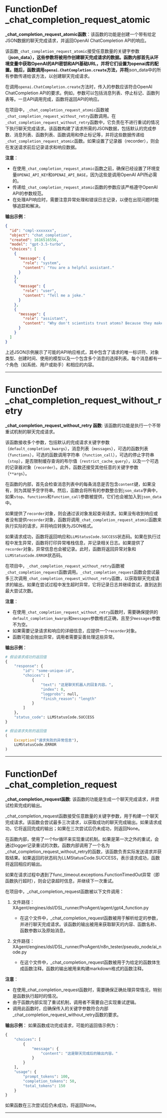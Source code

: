 # FunctionDef _chat_completion_request_atomic
**_chat_completion_request_atomic函数**：该函数的功能是创建一个带有给定JSON数据的聊天完成请求，并返回OpenAI ChatCompletion API的响应。

该函数`_chat_completion_request_atomic`接受任意数量的关键字参数（**json_data），这些参数将被用作创建聊天完成请求的数据。函数内部首先从环境变量中获取OpenAI的API密钥和API基础URL，并将它们设置为openai库的配置。随后，函数调用`openai.ChatCompletion.create`方法，并将**json_data中的所有参数传递给该方法，以创建聊天完成请求。

在调用`openai.ChatCompletion.create`方法时，传入的参数应该符合OpenAI ChatCompletion API的要求。例如，参数可以包括消息列表、停止标记、函数列表等。一旦API调用完成，函数将返回API的响应。

在项目中，`_chat_completion_request_atomic`函数被`_chat_completion_request_without_retry`函数调用。在`_chat_completion_request_without_retry`函数中，它负责在不进行重试的情况下执行聊天完成请求。该函数构建了请求所需的JSON数据，包括默认的完成参数、消息列表、函数列表、函数调用和停止标记等，并将这些数据传递给`_chat_completion_request_atomic`函数。如果设置了记录器（recorder），则会在发送请求前后记录请求和响应数据。

**注意**：
- 在使用`_chat_completion_request_atomic`函数之前，确保已经设置了环境变量`OPENAI_API_KEY`和`OPENAI_API_BASE`，因为这些是调用OpenAI API所必需的。
- 传递给`_chat_completion_request_atomic`函数的参数应该严格遵守OpenAI API的参数规范。
- 在处理API响应时，需要注意异常处理和错误日志记录，以便在出现问题时能够追踪和解决。

**输出示例**：
```json
{
  "id": "cmpl-xxxxxxx",
  "object": "chat_completion",
  "created": 1616516556,
  "model": "gpt-3.5-turbo",
  "choices": [
    {
      "message": {
        "role": "system",
        "content": "You are a helpful assistant."
      }
    },
    {
      "message": {
        "role": "user",
        "content": "Tell me a joke."
      }
    },
    {
      "message": {
        "role": "assistant",
        "content": "Why don't scientists trust atoms? Because they make up everything!"
      }
    }
  ]
}
```
上述JSON示例展示了可能的API响应格式，其中包含了请求的唯一标识符、对象类型、创建时间、使用的模型以及一个包含多个消息的选择列表。每个消息都有一个角色（如系统、用户或助手）和相应的内容。
***
# FunctionDef _chat_completion_request_without_retry
**_chat_completion_request_without_retry 函数**: 该函数的功能是执行一个不带重试机制的聊天完成请求。

该函数接收多个参数，包括默认的完成请求关键字参数（`default_completion_kwargs`），消息列表（`messages`），可选的函数列表（`functions`），可选的函数调用字符串（`function_call`），可选的停止字符串（`stop`），是否限制缓存查询的布尔值（`restrict_cache_query`），以及一个可选的记录器对象（`recorder`）。此外，函数还接受其他任意的关键字参数（`**args`）。

在函数的内部，首先会检查消息列表中的每条消息是否包含`content`键，如果没有，则为其赋予空字符串。然后，函数会将所有的参数整合到`json_data`字典中，如果`stop`、`functions`和`function_call`参数被提供，它们也会被加入到`json_data`中。

如果提供了`recorder`对象，则会通过该对象发起查询请求。如果没有收到响应或者没有提供`recorder`对象，函数将调用`_chat_completion_request_atomic`函数来执行实际的请求，并将响应转换为JSON格式。

如果请求成功，函数将返回响应和`LLMStatusCode.SUCCESS`状态码。如果在执行过程中发生异常，函数将打印异常堆栈信息，并记录相关日志。如果提供了`recorder`对象，异常信息也会被记录。此时，函数将返回异常对象和`LLMStatusCode.ERROR`状态码。

在项目中，`_chat_completion_request_without_retry`函数被`_chat_completion_request`函数调用。`_chat_completion_request`函数会尝试最多三次调用`_chat_completion_request_without_retry`函数，以获取聊天完成请求的输出。如果在尝试过程中发生超时异常，它将记录日志并继续尝试，直到达到最大尝试次数。

**注意**：
- 在使用`_chat_completion_request_without_retry`函数时，需要确保提供的`default_completion_kwargs`和`messages`参数格式正确，且至少`messages`参数不为空。
- 如果需要记录请求和响应的详细信息，应提供一个`recorder`对象。
- 函数可能会抛出异常，调用者需要妥善处理这些异常。

**输出示例**：
```python
# 假设请求成功的返回值
{
    "response": {
        "id": "some-unique-id",
        "choices": [
            {
                "text": "这是聊天机器人的回复内容。",
                "index": 0,
                "logprobs": null,
                "finish_reason": "length"
            }
        ]
    },
    "status_code": LLMStatusCode.SUCCESS
}

# 假设请求失败的返回值
(
    Exception("请求失败的异常信息"),
    LLMStatusCode.ERROR
)
```
***
# FunctionDef _chat_completion_request
**_chat_completion_request函数**: 该函数的功能是生成一个聊天完成请求，并尝试检索完成的输出。

_chat_completion_request函数接受任意数量的关键字参数，用于构建一个聊天完成请求。该函数会尝试最多三次请求，以获取成功的聊天完成输出。如果请求成功，它将返回完成的输出；如果在三次尝试后仍未成功，则返回None。

在函数内部，使用了一个for循环来实现重试机制。如果是第一次之外的重试，会通过logger记录重试的次数。函数内部调用了一个名为_chat_completion_request_without_retry的函数，该函数负责实际发送请求并获取结果。如果返回的状态码为LLMStatusCode.SUCCESS，表示请求成功，函数将返回相应的输出。

如果在请求过程中遇到了func_timeout.exceptions.FunctionTimedOut异常（即函数执行超时），则会记录超时信息，并继续下一次重试。

在项目中，_chat_completion_request函数被以下文件调用：

1. 文件路径：XAgent/engines/dsl/DSL_runner/ProAgent/agent/gpt4_function.py
   - 在这个文件中，_chat_completion_request函数被用于解析给定的参数，并进行聊天完成请求。该函数的输出被用来获取聊天的内容、函数名称、函数参数以及原始消息。

2. 文件路径：XAgent/engines/dsl/DSL_runner/ProAgent/n8n_tester/pseudo_node/ai_node.py
   - 在这个文件中，_chat_completion_request函数被用于为给定的函数体生成函数注释。函数的输出被用来构建markdown格式的函数注释。

**注意**：
- 在使用_chat_completion_request函数时，需要确保正确处理异常情况，特别是函数执行超时的情况。
- 由于函数内部实现了重试机制，调用者不需要自己实现重试逻辑。
- 调用此函数时，应确保传入的关键字参数符合内部_chat_completion_request_without_retry函数的要求。

**输出示例**：
如果函数成功完成请求，可能的返回值示例为：
```python
{
    "choices": [
        {
            "message": {
                "content": "这是聊天完成后的输出内容。"
            }
        }
    ],
    "usage": {
        "prompt_tokens": 100,
        "completion_tokens": 50,
        "total_tokens": 150
    }
}
```
如果函数在三次尝试后仍未成功，将返回None。
***
